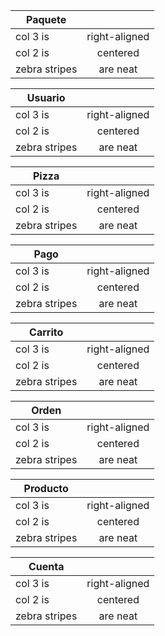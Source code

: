 | Paquete       |               |   
| ------------- |:-------------:|
| col 3 is      | right-aligned |
| col 2 is      | centered      |
| zebra stripes | are neat      |

| Usuario       |               | 
| ------------- |:-------------:|
| col 3 is      | right-aligned |
| col 2 is      | centered      |
| zebra stripes | are neat      |

| Pizza         |               | 
| ------------- |:-------------:|
| col 3 is      | right-aligned |
| col 2 is      | centered      |
| zebra stripes | are neat      |

| Pago          |               | 
| ------------- |:-------------:|
| col 3 is      | right-aligned |
| col 2 is      | centered      |
| zebra stripes | are neat      |

| Carrito       |               | 
| ------------- |:-------------:|
| col 3 is      | right-aligned |
| col 2 is      | centered      |
| zebra stripes | are neat      |

| Orden         |               | 
| ------------- |:-------------:|
| col 3 is      | right-aligned |
| col 2 is      | centered      |
| zebra stripes | are neat      |

| Producto      |               | 
| ------------- |:-------------:|
| col 3 is      | right-aligned |
| col 2 is      | centered      |
| zebra stripes | are neat      |

| Cuenta        |               | 
| ------------- |:-------------:|
| col 3 is      | right-aligned |
| col 2 is      | centered      |
| zebra stripes | are neat      |
